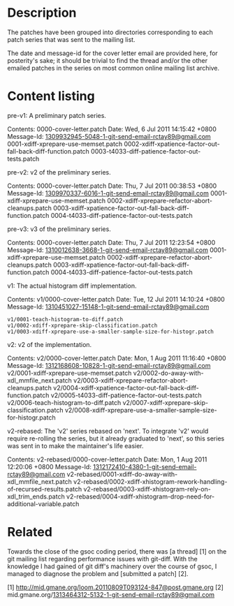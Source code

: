 # Description

The patches have been grouped into directories corresponding to each
patch series that was sent to the mailing list.

The date and message-id for the cover letter email are provided here,
for posterity's sake; it should be trivial to find the thread and/or the
other emailed patches in the series on most common online mailing list
archive.

# Content listing

pre-v1: A preliminary patch series.

  Contents:
    0000-cover-letter.patch
      Date: Wed,  6 Jul 2011 14:15:42 +0800
      Message-Id: <1309932945-5048-1-git-send-email-rctay89@gmail.com>
    0001-xdiff-xprepare-use-memset.patch
    0002-xdiff-xpatience-factor-out-fall-back-diff-function.patch
    0003-t4033-diff-patience-factor-out-tests.patch

pre-v2: v2 of the preliminary series.
  
  Contents:
    0000-cover-letter.patch
      Date: Thu,  7 Jul 2011 00:38:53 +0800
      Message-Id: <1309970337-6016-1-git-send-email-rctay89@gmail.com>
    0001-xdiff-xprepare-use-memset.patch
    0002-xdiff-xprepare-refactor-abort-cleanups.patch
    0003-xdiff-xpatience-factor-out-fall-back-diff-function.patch
    0004-t4033-diff-patience-factor-out-tests.patch

pre-v3: v3 of the preliminary series.
  
  Contents:
    0000-cover-letter.patch
      Date: Thu,  7 Jul 2011 12:23:54 +0800
      Message-Id: <1310012638-3668-1-git-send-email-rctay89@gmail.com>
    0001-xdiff-xprepare-use-memset.patch
    0002-xdiff-xprepare-refactor-abort-cleanups.patch
    0003-xdiff-xpatience-factor-out-fall-back-diff-function.patch
    0004-t4033-diff-patience-factor-out-tests.patch

v1: The actual histogram diff implementation.
  
  Contents:
    v1/0000-cover-letter.patch
      Date: Tue, 12 Jul 2011 14:10:24 +0800
      Message-Id: <1310451027-15148-1-git-send-email-rctay89@gmail.com>
    
    v1/0001-teach-histogram-to-diff.patch
    v1/0002-xdiff-xprepare-skip-classification.patch
    v1/0003-xdiff-xprepare-use-a-smaller-sample-size-for-histogr.patch

v2: v2 of the implementation.

  Contents:
    v2/0000-cover-letter.patch
      Date: Mon,  1 Aug 2011 11:16:40 +0800
      Message-Id: <1312168608-10828-1-git-send-email-rctay89@gmail.com>
    v2/0001-xdiff-xprepare-use-memset.patch
    v2/0002-do-away-with-xdl_mmfile_next.patch
    v2/0003-xdiff-xprepare-refactor-abort-cleanups.patch
    v2/0004-xdiff-xpatience-factor-out-fall-back-diff-function.patch
    v2/0005-t4033-diff-patience-factor-out-tests.patch
    v2/0006-teach-histogram-to-diff.patch
    v2/0007-xdiff-xprepare-skip-classification.patch
    v2/0008-xdiff-xprepare-use-a-smaller-sample-size-for-histogr.patch

v2-rebased: The 'v2' series rebased on 'next'. To integrate 'v2' would
require re-rolling the series, but it already graduated to 'next', so
this series was sent in to make the maintainer's life easier.

  Contents:
    v2-rebased/0000-cover-letter.patch
      Date: Mon,  1 Aug 2011 12:20:06 +0800
      Message-Id: <1312172410-4380-1-git-send-email-rctay89@gmail.com>
    v2-rebased/0001-xdiff-do-away-with-xdl_mmfile_next.patch
    v2-rebased/0002-xdiff-xhistogram-rework-handling-of-recursed-results.patch
    v2-rebased/0003-xdiff-xhistogram-rely-on-xdl_trim_ends.patch
    v2-rebased/0004-xdiff-xhistogram-drop-need-for-additional-variable.patch

# Related

Towards the close of the gsoc coding period, there was [a thread] [1] on
the git mailing list regarding performance issues with git-diff. With
the knowledge I had gained of git diff's machinery over the course of
gsoc, I managed to diagnose the problem and [submitted a patch] [2].

[1] http://mid.gmane.org/loom.20110809T093124-847@post.gmane.org
[2] mid.gmane.org/1313464312-5132-1-git-send-email-rctay89@gmail.com
